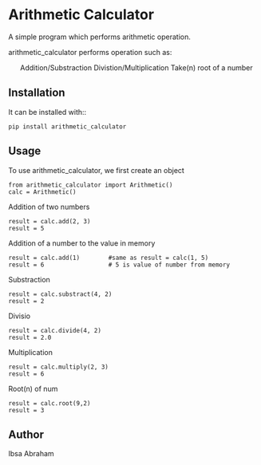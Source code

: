 Arithmetic Calculator
=====================
A simple program which performs arithmetic operation.

arithmetic_calculator performs operation such as:
<ul>
Addition/Substraction
Divistion/Multiplication
Take(n) root of a number
</ul>

Installation
------------

It can be installed with::
```
pip install arithmetic_calculator
```

Usage
-----
To use arithmetic_calculator, we first create an object
```
from arithmetic_calculator import Arithmetic()
calc = Arithmetic()
```
Addition of two numbers
```
result = calc.add(2, 3)
result = 5
```
Addition of a number to the value in memory
```
result = calc.add(1)        #same as result = calc(1, 5)
result = 6                  # 5 is value of number from memory
```
Substraction
```
result = calc.substract(4, 2)
result = 2
```
Divisio
```
result = calc.divide(4, 2)
result = 2.0
```
Multiplication
```
result = calc.multiply(2, 3)
result = 6
```
Root(n) of num
```
result = calc.root(9,2)
result = 3
```
Author
------------
Ibsa Abraham
